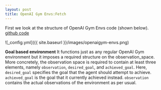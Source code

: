 ```yaml
---
layout: post
title: OpenAI Gym Envs:Fetch
---
```


First we look at the structure of OpenAI Gym Envs code (shown below). [github code](https://github.com/openai/gym/blob/master/gym/envs/robotics/fetch_env.py)

![_config.yml]({{ site.baseurl }}/images/openaigym-envs.png)

**Goal based environment**
It functions just as any regular OpenAI Gym environment but it imposes a required structure on the observation_space. More concretely, the observation space is required to contain at least three elements, namely `observation`, `desired_goal`, and
`achieved_goal`. Here, `desired_goal` specifies the goal that the agent should attempt to achieve. `achieved_goal` is the goal that it currently achieved instead. `observation` contains the actual observations of the environment as per usual.
